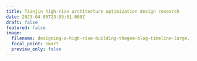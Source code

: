 ```yaml
---
title: Tianjin high-rise architecture optimization design research
date: 2023-04-05T23:59:51.080Z
draft: false
featured: false
image:
  filename: designing-a-high-rise-building-thegem-blog-timeline-large.jpg
  focal_point: Smart
  preview_only: false
---
```

